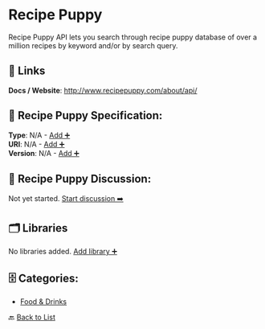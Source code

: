 # Recipe Puppy

Recipe Puppy API lets you search through recipe puppy database of over a million recipes by keyword and/or by search query.

##  🔗 Links
**Docs / Website**: http://www.recipepuppy.com/about/api/

## 🧬 Recipe Puppy Specification:
**Type**: N/A - [Add ➕](https://github.com/apis-list/apis-list/edit/main/apis.yaml#L16347)  
**URI**: N/A - [Add ➕](https://github.com/apis-list/apis-list/edit/main/apis.yaml#L16347)  
**Version**: N/A - [Add ➕](https://github.com/apis-list/apis-list/edit/main/apis.yaml#L16347)

## 💬 Recipe Puppy Discussion:
Not yet started. [Start discussion ➡️](https://github.com/apis-list/apis-list/discussions/new)

## 🗂️ Libraries

No libraries added. [Add library ➕](https://github.com/apis-list/apis-list/edit/main/apis.yaml#L16347)    


## 🗄️ Categories:
- [Food & Drinks](https://github.com/apis-list/apis-list#food--drinks-)

🔙  [Back to List](https://github.com/apis-list/apis-list)
